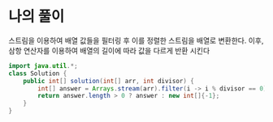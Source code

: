 # 나의 풀이
스트림을 이용하여 배열 값들을 필터링 후 이를 정렬한 스트림을 배열로 변환한다.
이후, 삼항 연산자를 이용하여 배열의 길이에 따라 값을 다르게 반환 시킨다
```java
import java.util.*;
class Solution {
    public int[] solution(int[] arr, int divisor) {
        int[] answer = Arrays.stream(arr).filter(i -> i % divisor == 0).sorted().toArray();
        return answer.length > 0 ? answer : new int[]{-1};
    }
}
```